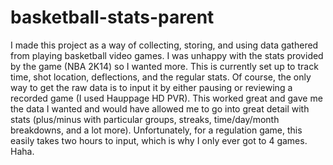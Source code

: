 # basketball-stats-parent

I made this project as a way of collecting, storing, and using data gathered from playing basketball video games. I was unhappy with the stats provided by the game (NBA 2K14) so I wanted more. This is currently set up to track time, shot location, deflections, and the regular stats. Of course, the only way to get the raw data is to input it by either pausing or reviewing a recorded game (I used Hauppage HD PVR). This worked great and gave me the data I wanted and would have allowed me to go into great detail with stats (plus/minus with particular groups, streaks, time/day/month breakdowns, and a lot more). Unfortunately, for a regulation game, this easily takes two hours to input, which is why I only ever got to 4 games. Haha.
